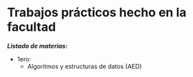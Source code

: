 # Trabajos prácticos hecho en la facultad

***Listado de materias:***

- 1ero:
  - Algoritmos y estructuras de datos (AED)

